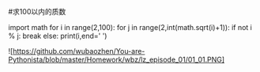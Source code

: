 #求100以内的质数

import math
for i in range(2,100):
    for j in range(2,int(math.sqrt(i)+1)):
        if not i % j:
            break
    else:
        print(i,end=' ')
        
        
  ![https://github.com/wubaozhen/You-are-Pythonista/blob/master/Homework/wbz/lz_episode_01/01_01.PNG]
        
        

